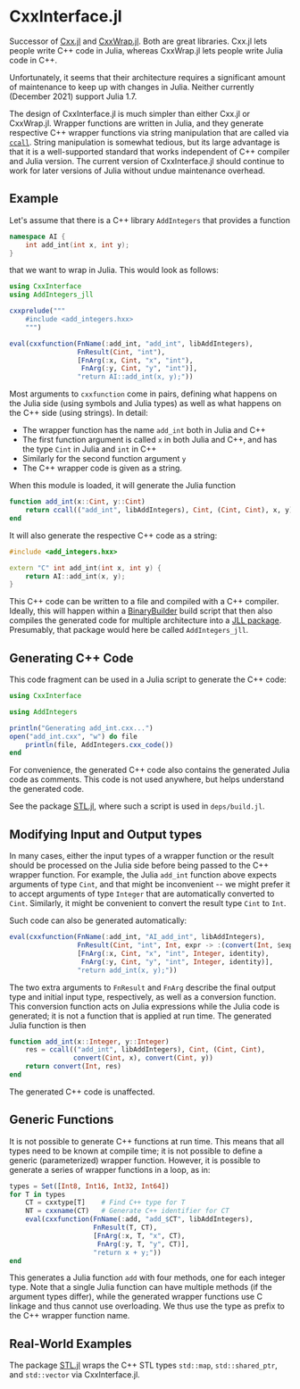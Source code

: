 # CxxInterface.jl

Successor of [Cxx.jl](https://github.com/JuliaInterop/Cxx.jl) and
[CxxWrap.jl](https://github.com/JuliaInterop/CxxWrap.jl). Both are
great libraries. Cxx.jl lets people write C++ code in Julia, whereas
CxxWrap.jl lets people write Julia code in C++.

Unfortunately, it seems that their architecture requires a significant
amount of maintenance to keep up with changes in Julia. Neither
currently (December 2021) support Julia 1.7.

The design of CxxInterface.jl is much simpler than either Cxx.jl or
CxxWrap.jl. Wrapper functions are written in Julia, and they generate
respective C++ wrapper functions via string manipulation that are
called via
[`ccall`](https://docs.julialang.org/en/v1/manual/calling-c-and-fortran-code/).
String manipulation is somewhat tedious, but its large advantage is
that it is a well-supported standard that works independent of C++
compiler and Julia version. The current version of CxxInterface.jl
should continue to work for later versions of Julia without undue
maintenance overhead.

## Example

Let's assume that there is a C++ library `AddIntegers` that provides a
function
```C++
namespace AI {
    int add_int(int x, int y);
}
```
that we want to wrap in Julia. This would look as follows:
```Julia
using CxxInterface
using AddIntegers_jll

cxxprelude("""
    #include <add_integers.hxx>
    """)

eval(cxxfunction(FnName(:add_int, "add_int", libAddIntegers),
                 FnResult(Cint, "int"),
                 [FnArg(:x, Cint, "x", "int"),
                  FnArg(:y, Cint, "y", "int")],
                 "return AI::add_int(x, y);"))
```
Most arguments to `cxxfunction` come in pairs, defining what happens
on the Julia side (using symbols and Julia types) as well as what
happens on the C++ side (using strings). In detail:
- The wrapper function has the name `add_int` both in Julia and C++
- The first function argument is called `x` in both Julia and C++, and
  has the type `Cint` in Julia and `int` in C++
- Similarly for the second function argument `y`
- The C++ wrapper code is given as a string.

When this module is loaded, it will generate the Julia function
```Julia
function add_int(x::Cint, y::Cint)
    return ccall(("add_int", libAddIntegers), Cint, (Cint, Cint), x, y)
end
```

It will also generate the respective C++ code as a string:
```C++
#include <add_integers.hxx>

extern "C" int add_int(int x, int y) {
    return AI::add_int(x, y);
}
```
This C++ code can be written to a file and compiled with a C++
compiler. Ideally, this will happen within a
[BinaryBuilder](https://binarybuilder.org) build script that then also
compiles the generated code for multiple architecture into a [JLL
package](https://docs.binarybuilder.org/stable/jll/). Presumably, that
package would here be called `AddIntegers_jll`.

## Generating C++ Code

This code fragment can be used in a Julia script to generate the C++
code:
```Julia
using CxxInterface

using AddIntegers

println("Generating add_int.cxx...")
open("add_int.cxx", "w") do file
    println(file, AddIntegers.cxx_code())
end
```

For convenience, the generated C++ code also contains the generated
Julia code as comments. This code is not used anywhere, but helps
understand the generated code.

See the package [STL.jl](https://github.com/eschnett/STL.jl), where
such a script is used in `deps/build.jl`.

## Modifying Input and Output types

In many cases, either the input types of a wrapper function or the
result should be processed on the Julia side before being passed to
the C++ wrapper function. For example, the Julia `add_int` function
above expects arguments of type `Cint`, and that might be inconvenient
-- we might prefer it to accept arguments of type `Integer` that are
automatically converted to `Cint`. Similarly, it might be convenient
to convert the result type `Cint` to `Int`.

Such code can also be generated automatically:
```Julia
eval(cxxfunction(FnName(:add_int, "AI_add_int", libAddIntegers),
                 FnResult(Cint, "int", Int, expr -> :(convert(Int, $expr))),
                 [FnArg(:x, Cint, "x", "int", Integer, identity),
                  FnArg(:y, Cint, "y", "int", Integer, identity)],
                 "return add_int(x, y);"))
```
The two extra arguments to `FnResult` and `FnArg` describe the final
output type and initial input type, respectively, as well as a
conversion function. This conversion function acts on Julia
expressions while the Julia code is generated; it is not a function
that is applied at run time. The generated Julia function is then
```Julia
function add_int(x::Integer, y::Integer)
    res = ccall(("add_int", libAddIntegers), Cint, (Cint, Cint),
                convert(Cint, x), convert(Cint, y))
    return convert(Int, res)
end
```
The generated C++ code is unaffected.

## Generic Functions

It is not possible to generate C++ functions at run time. This means
that all types need to be known at compile time; it is not possible to
define a generic (parameterized) wrapper function. However, it is
possible to generate a series of wrapper functions in a loop, as in:
```Julia
types = Set([Int8, Int16, Int32, Int64])
for T in types
    CT = cxxtype[T]    # Find C++ type for T
    NT = cxxname(CT)   # Generate C++ identifier for CT
    eval(cxxfunction(FnName(:add, "add_$CT", libAddIntegers),
                     FnResult(T, CT),
                     [FnArg(:x, T, "x", CT),
                      FnArg(:y, T, "y", CT)],
                     "return x + y;"))
end
```
This generates a Julia function `add` with four methods, one for each
integer type. Note that a single Julia function can have multiple
methods (if the argument types differ), while the generated wrapper
functions use C linkage and thus cannot use overloading. We thus use
the type as prefix to the C++ wrapper function name.

## Real-World Examples

The package [STL.jl](https://github.com/eschnett/STL.jl) wraps the C++
STL types `std::map`, `std::shared_ptr`, and `std::vector` via
CxxInterface.jl.
